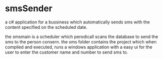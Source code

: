 # smsSender
a c# application for a bussiness which automatically sends sms with the content specified on the scheduled date.

the smsmain is a scheduler which perodicall scans the database to send the sms to the person consern.
the sms folder contains the project which when compiled and executed, runs a windows application with a easy ui for the user to enter the customer name and number to send sms to.
